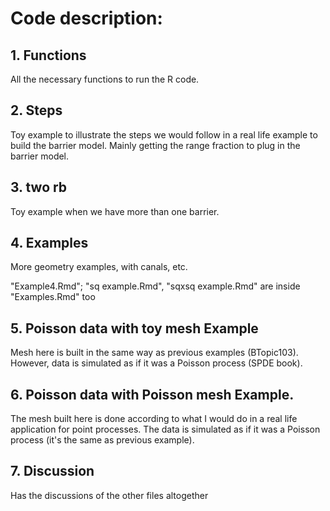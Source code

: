 
# Code description:

## 1. Functions
All the necessary functions to run the R code.

## 2. Steps
Toy example to illustrate the steps we would follow in a real life example to build the barrier model. Mainly getting the range fraction to plug in the barrier model.

## 3. two rb
Toy example when we have more than one barrier.

## 4. Examples
More geometry examples, with canals, etc.

"Example4.Rmd"; "sq example.Rmd", "sqxsq example.Rmd" are inside "Examples.Rmd" too

## 5. Poisson data with toy mesh Example

Mesh here is built in the same way as previous examples (BTopic103). However, data is simulated as if it was a Poisson process (SPDE book).

## 6. Poisson data with Poisson mesh Example.

The mesh built here is done according to what I would do in a real life application for point processes. The data is simulated as if it was a Poisson process (it's the same as previous example).

## 7. Discussion 

Has the discussions of the other files altogether 


